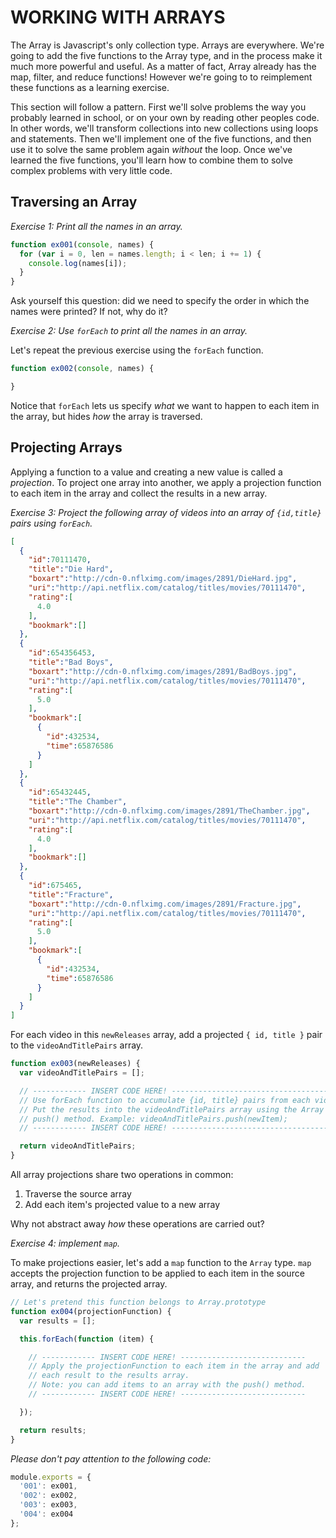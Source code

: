 # WORKING WITH ARRAYS

The Array is Javascript's only collection type. Arrays are everywhere.
We're going to add the five functions to the Array type, and in the
process make it much more powerful and useful. As a matter of fact,
Array already has the map, filter, and reduce functions! However we're
going to to reimplement these functions as a learning exercise.

This section will follow a pattern. First we'll solve problems the way
you probably learned in school, or on your own by reading other peoples
code. In other words, we'll transform collections into new collections
using loops and statements. Then we'll implement one of the five
functions, and then use it to solve the same problem again _without_ the
loop. Once we've learned the five functions, you'll learn how to combine
them to solve complex problems with very little code.

## Traversing an Array

*Exercise 1: Print all the names in an array.*

```javascript
function ex001(console, names) {
  for (var i = 0, len = names.length; i < len; i += 1) {
    console.log(names[i]);
  }
}
```

Ask yourself this question: did we need to specify the order in which
the names were printed? If not, why do it?

*Exercise 2: Use `forEach` to print all the names in an array.*

Let's repeat the previous exercise using the `forEach` function.

```javascript
function ex002(console, names) {

}
```

Notice that `forEach` lets us specify _what_ we want to happen to each item
in the array, but hides _how_ the array is traversed.

## Projecting Arrays

Applying a function to a value and creating a new value is called a
_projection_. To project one array into another, we apply a projection
function to each item in the array and collect the results in a new
array.

*Exercise 3: Project the following array of videos into an array of `{id,title}`
pairs using `forEach`.*

```json
[
  {
    "id":70111470,
    "title":"Die Hard",
    "boxart":"http://cdn-0.nflximg.com/images/2891/DieHard.jpg",
    "uri":"http://api.netflix.com/catalog/titles/movies/70111470",
    "rating":[
      4.0
    ],
    "bookmark":[]
  },
  {
    "id":654356453,
    "title":"Bad Boys",
    "boxart":"http://cdn-0.nflximg.com/images/2891/BadBoys.jpg",
    "uri":"http://api.netflix.com/catalog/titles/movies/70111470",
    "rating":[
      5.0
    ],
    "bookmark":[
      {
        "id":432534,
        "time":65876586
      }
    ]
  },
  {
    "id":65432445,
    "title":"The Chamber",
    "boxart":"http://cdn-0.nflximg.com/images/2891/TheChamber.jpg",
    "uri":"http://api.netflix.com/catalog/titles/movies/70111470",
    "rating":[
      4.0
    ],
    "bookmark":[]
  },
  {
    "id":675465,
    "title":"Fracture",
    "boxart":"http://cdn-0.nflximg.com/images/2891/Fracture.jpg",
    "uri":"http://api.netflix.com/catalog/titles/movies/70111470",
    "rating":[
      5.0
    ],
    "bookmark":[
      {
        "id":432534,
        "time":65876586
      }
    ]
  }
]
```

For each video in this `newReleases` array, add a projected `{ id, title }` pair to the
`videoAndTitlePairs` array.

```javascript
function ex003(newReleases) {
  var videoAndTitlePairs = [];

  // ------------ INSERT CODE HERE! -----------------------------------
  // Use forEach function to accumulate {id, title} pairs from each video.
  // Put the results into the videoAndTitlePairs array using the Array's
  // push() method. Example: videoAndTitlePairs.push(newItem);
  // ------------ INSERT CODE HERE! -----------------------------------

  return videoAndTitlePairs;
}
```

All array projections share two operations in common:

  1. Traverse the source array
  2. Add each item's projected value to a new array

Why not abstract away _how_ these operations are carried out?

*Exercise 4: implement `map`.*

To make projections easier, let's add a `map` function to the `Array`
type. `map` accepts the projection function to be applied to each item in
the source array, and returns the projected array.

```javascript
// Let's pretend this function belongs to Array.prototype
function ex004(projectionFunction) {
  var results = [];

  this.forEach(function (item) {

    // ------------ INSERT CODE HERE! ----------------------------
    // Apply the projectionFunction to each item in the array and add
    // each result to the results array.
    // Note: you can add items to an array with the push() method.
    // ------------ INSERT CODE HERE! ----------------------------

  });

  return results;
}
```

*Please don't pay attention to the following code:*

```javascript
module.exports = {
  '001': ex001,
  '002': ex002,
  '003': ex003,
  '004': ex004
};
```
